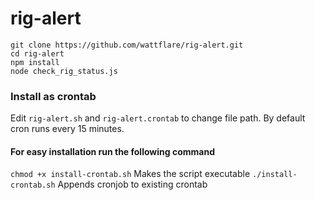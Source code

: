# rig-alert

```
git clone https://github.com/wattflare/rig-alert.git
cd rig-alert
npm install
node check_rig_status.js
```
### Install as crontab
Edit `rig-alert.sh` and `rig-alert.crontab` to change file path. By default cron runs every 15 minutes.
#### For easy installation run the following command
`chmod +x install-crontab.sh` Makes the script executable
`./install-crontab.sh` Appends cronjob to existing crontab 
